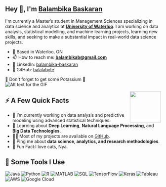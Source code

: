 ## Hey 👋, I'm [Balambika Baskaran](#)

I'm currently a Master’s student in Management Sciences specializing in data science and analytics at **[University of Waterloo](#)**. I am working on data analysis, statistical modelling, and machine learning projects, learning new skills, and seeking to make a substantial impact in real-world data science projects.

- 🌁 Based in Waterloo, ON
- 📫 How to reach me: **balambikab@gmail.com**
- 🔗 LinkedIn: [balambika-baskaran](https://www.linkedin.com/in/balambika-baskaran)
- 💼 GitHub: [balalabyte](https://github.com/balalabyte)

🍌 Don't forget to get some Potassium 🍌                                                               
![Alt text for the GIF](https://github.com/balalabyte/balalabyte/assets/60688697/cbca8b68-dbab-430e-8ec6-1643fe6d6d76)

<img src="(https://github.com/balalabyte/balalabyte/assets/60688697/cbca8b68-dbab-430e-8ec6-1643fe6d6d76)" align="right" width="100" height="100" />


## ⚡️ A Few Quick Facts

- 🔭 I’m currently working on data analysis and predictive modeling using advanced statistical techniques.
- 🧐 Learning about **Deep Learning**, **Natural Language Processing**, and **Big Data Technologies**.
- 👨‍💻 Most of my projects are available on [GitHub](https://github.com/balalabyte).
- 💬 Ping me about **data science, analytics, and research methodologies**.
- 🎉 Fun Fact:I love cats, Nya.


## 🚀 Some Tools I Use

![Java](https://img.shields.io/badge/-Java-007396?style=flat-square&logo=java)
![Python](https://img.shields.io/badge/-Python-3776AB?style=flat-square&logo=Python)
![R](https://img.shields.io/badge/-R-276DC3?style=flat-square&logo=r)
![MATLAB](https://img.shields.io/badge/-MATLAB-0076A8?style=flat-square&logo=mathworks)
![SQL](https://img.shields.io/badge/-SQL-4479A1?style=flat-square&logo=mysql)
![TensorFlow](https://img.shields.io/badge/-TensorFlow-FF6F00?style=flat-square&logo=TensorFlow)
![Keras](https://img.shields.io/badge/-Keras-D00000?style=flat-square&logo=Keras)
![Tableau](https://img.shields.io/badge/-Tableau-E97627?style=flat-square&logo=Tableau)
![AWS](https://img.shields.io/badge/-AWS-232F3E?style=flat-square&logo=amazon-aws)
![Google Cloud](https://img.shields.io/badge/-Google_Cloud-4285F4?style=flat-square&logo=google-cloud)

